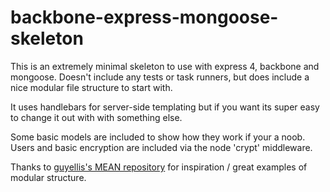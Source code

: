 # backbone-express-mongoose-skeleton
This is an extremely minimal skeleton to use with express 4, backbone and mongoose. Doesn't include any tests or task runners, but does include a nice modular file structure to start with.

It uses handlebars for server-side templating but if you want its super easy to change it out with with something else.

Some basic models are included to show how they work if your a noob. Users and basic encryption are included via the node 'crypt' middleware.

Thanks to [guyellis's MEAN repository](https://github.com/guyellis/MEANAppsFiles) for inspiration / great examples of modular structure.